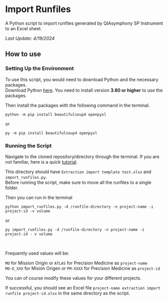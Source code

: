 # Import Runfiles
A Python script to import runfiles generated by QIAsymphony SP Instrument to an Excel sheet.

*Last Update: 4/19/2024*

## How to use

### Setting Up the Environment

To use this script, you would need to download Python and the necessary packages.<br> Download Python [here](https://www.python.org/downloads/). You need to install version **3.60 or higher** to use the packages. 

Then install the packages with the following command in the terminal.
    
    python -m pip install beautifulsoup4 openpyxl
or 

    py -m pip install beautifulsoup4 openpyxl

### Running the Script

Navigate to the cloned repository/directory through the terminal. If you are not familiar, here is a quick [tutorial](https://www.digitalcitizen.life/command-prompt-how-use-basic-commands/).

This directory should have `Extraction import template test.xlsx` and `import_runfiles.py`.<br>Before running the script, make sure to move all the runfiles to a single folder. 

Then you can run in the terminal

    python import_runfiles.py -d /runfile-directory -n project-name -i project-id -v volume

or 
    
    py import_runfiles.py -d /runfile-directory -n project-name -i project-id - v volume

<br>

Frequently used values will be:

`MO` for Mission Origin or `ATLAS` for Precision Medicine as `project-name`<br>
`MO-D_XXX` for Misión Origen or `PM-XXXX` for Precision Medicine as `project-id`

You can of course modify these values for your different projects.

If successful, you should see an Excel file `project-name extraction import runfile project-id.xlsx` in the same directory as the script.
